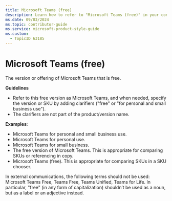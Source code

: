 ```yaml
---
title: Microsoft Teams (free)
description: Learn how to refer to "Microsoft Teams (free)" in your content.
ms.date: 09/03/2024
ms.topic: contributor-guide
ms.service: microsoft-product-style-guide
ms.custom:
  - TopicID 63185
---
```



# Microsoft Teams (free)

The version or offering of Microsoft Teams that is free.  

**Guidelines**

- Refer to this free version as Microsoft Teams, and when needed, specify the version or SKU by adding clarifiers ("free" or "for personal and small business use").
- The clarifiers are not part of the product/version name.

**Examples**:

- Microsoft Teams for personal and small business use. 
- Microsoft Teams for personal use. 
- Microsoft Teams for small business. 
- The free version of Microsoft Teams. This is appropriate for comparing SKUs or referencing in copy. 
- Microsoft Teams (free). This is appropriate for comparing SKUs in a SKU chooser.

In external communications, the following terms should not be used: Microsoft Teams Free, Teams Free, Teams Unified, Teams for Life. In particular, "free" (in any form of capitalization) shouldn’t be used as a noun, but as a label or an adjective instead.

